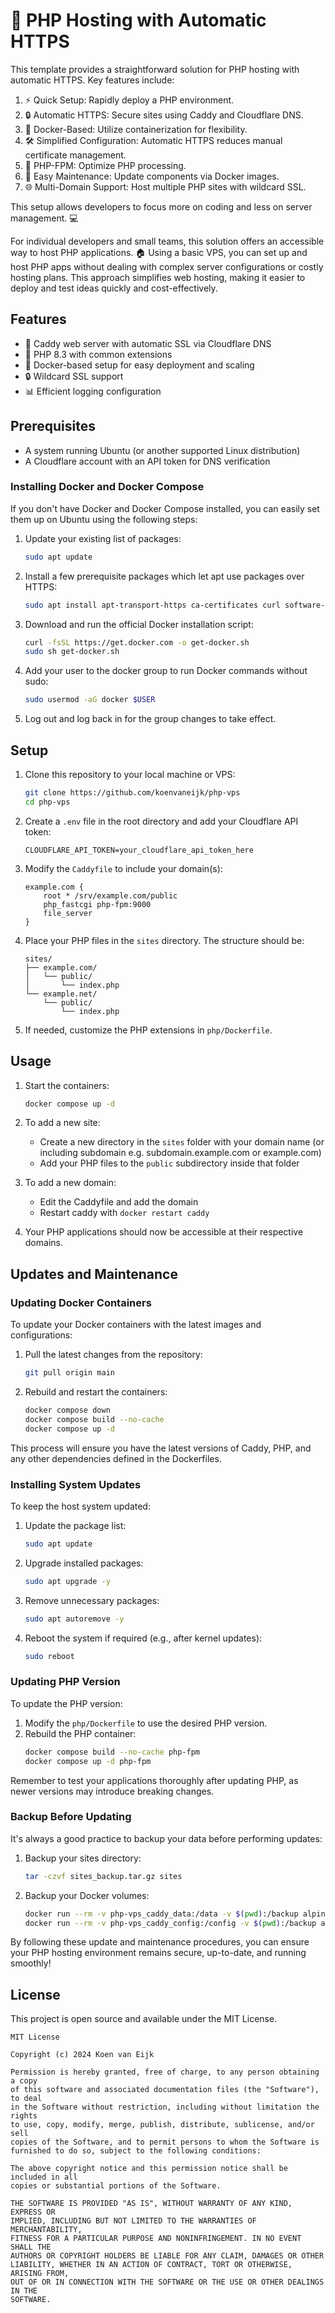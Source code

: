 # 🚀 PHP Hosting with Automatic HTTPS

This template provides a straightforward solution for PHP hosting with automatic HTTPS. Key features include:

1. ⚡ Quick Setup: Rapidly deploy a PHP environment.
2. 🔒 Automatic HTTPS: Secure sites using Caddy and Cloudflare DNS.
3. 🐳 Docker-Based: Utilize containerization for flexibility.
4. 🛠️ Simplified Configuration: Automatic HTTPS reduces manual certificate management.
5. 🐘 PHP-FPM: Optimize PHP processing.
6. 🔄 Easy Maintenance: Update components via Docker images.
7. 🌐 Multi-Domain Support: Host multiple PHP sites with wildcard SSL.

This setup allows developers to focus more on coding and less on server management. 💻

For individual developers and small teams, this solution offers an accessible way to host PHP applications. 🏠 Using a basic VPS, you can set up and host PHP apps without dealing with complex server configurations or costly hosting plans. This approach simplifies web hosting, making it easier to deploy and test ideas quickly and cost-effectively.

## Features

- 🚀 Caddy web server with automatic SSL via Cloudflare DNS
- 🐘 PHP 8.3 with common extensions
- 🐳 Docker-based setup for easy deployment and scaling
- 🔒 Wildcard SSL support
- 📊 Efficient logging configuration

## Prerequisites

- A system running Ubuntu (or another supported Linux distribution)
- A Cloudflare account with an API token for DNS verification

### Installing Docker and Docker Compose

If you don't have Docker and Docker Compose installed, you can easily set them up on Ubuntu using the following steps:

1. Update your existing list of packages:
   ```bash
   sudo apt update
   ```

2. Install a few prerequisite packages which let apt use packages over HTTPS:
   ```bash
   sudo apt install apt-transport-https ca-certificates curl software-properties-common
   ```

3. Download and run the official Docker installation script:
   ```bash
   curl -fsSL https://get.docker.com -o get-docker.sh
   sudo sh get-docker.sh
   ```

4. Add your user to the docker group to run Docker commands without sudo:
   ```bash
   sudo usermod -aG docker $USER
   ```

7. Log out and log back in for the group changes to take effect.

## Setup

1. Clone this repository to your local machine or VPS:
   ```bash
   git clone https://github.com/koenvaneijk/php-vps
   cd php-vps
   ```

2. Create a `.env` file in the root directory and add your Cloudflare API token:
   ```
   CLOUDFLARE_API_TOKEN=your_cloudflare_api_token_here
   ```

3. Modify the `Caddyfile` to include your domain(s):
   ```
   example.com {
       root * /srv/example.com/public
       php_fastcgi php-fpm:9000
       file_server
   }
   ```

4. Place your PHP files in the `sites` directory. The structure should be:
   ```
   sites/
   ├── example.com/
   │   └── public/
   │       └── index.php
   └── example.net/
       └── public/
           └── index.php
   ```

5. If needed, customize the PHP extensions in `php/Dockerfile`.

## Usage

1. Start the containers:
   ```bash
   docker compose up -d
   ```

3. To add a new site:
   - Create a new directory in the `sites` folder with your domain name (or including subdomain e.g. subdomain.example.com or example.com)
   - Add your PHP files to the `public` subdirectory inside that folder

4. To add a new domain:
    - Edit the Caddyfile and add the domain
    - Restart caddy with `docker restart caddy`

2. Your PHP applications should now be accessible at their respective domains.

## Updates and Maintenance

### Updating Docker Containers

To update your Docker containers with the latest images and configurations:

1. Pull the latest changes from the repository:
   ```bash
   git pull origin main
   ```

2. Rebuild and restart the containers:
   ```bash
   docker compose down
   docker compose build --no-cache
   docker compose up -d
   ```

This process will ensure you have the latest versions of Caddy, PHP, and any other dependencies defined in the Dockerfiles.

### Installing System Updates

To keep the host system updated:

1. Update the package list:
   ```bash
   sudo apt update
   ```

2. Upgrade installed packages:
   ```bash
   sudo apt upgrade -y
   ```

3. Remove unnecessary packages:
   ```bash
   sudo apt autoremove -y
   ```

4. Reboot the system if required (e.g., after kernel updates):
   ```bash
   sudo reboot
   ```

### Updating PHP Version

To update the PHP version:

1. Modify the `php/Dockerfile` to use the desired PHP version.
2. Rebuild the PHP container:
   ```bash
   docker compose build --no-cache php-fpm
   docker compose up -d php-fpm
   ```

Remember to test your applications thoroughly after updating PHP, as newer versions may introduce breaking changes.

### Backup Before Updating

It's always a good practice to backup your data before performing updates:

1. Backup your sites directory:
   ```bash
   tar -czvf sites_backup.tar.gz sites
   ```

2. Backup your Docker volumes:
   ```bash
   docker run --rm -v php-vps_caddy_data:/data -v $(pwd):/backup alpine tar -czvf /backup/caddy_data_backup.tar.gz /data
   docker run --rm -v php-vps_caddy_config:/config -v $(pwd):/backup alpine tar -czvf /backup/caddy_config_backup.tar.gz /config
   ```

By following these update and maintenance procedures, you can ensure your PHP hosting environment remains secure, up-to-date, and running smoothly!

## License

This project is open source and available under the MIT License.

```
MIT License

Copyright (c) 2024 Koen van Eijk

Permission is hereby granted, free of charge, to any person obtaining a copy
of this software and associated documentation files (the "Software"), to deal
in the Software without restriction, including without limitation the rights
to use, copy, modify, merge, publish, distribute, sublicense, and/or sell
copies of the Software, and to permit persons to whom the Software is
furnished to do so, subject to the following conditions:

The above copyright notice and this permission notice shall be included in all
copies or substantial portions of the Software.

THE SOFTWARE IS PROVIDED "AS IS", WITHOUT WARRANTY OF ANY KIND, EXPRESS OR
IMPLIED, INCLUDING BUT NOT LIMITED TO THE WARRANTIES OF MERCHANTABILITY,
FITNESS FOR A PARTICULAR PURPOSE AND NONINFRINGEMENT. IN NO EVENT SHALL THE
AUTHORS OR COPYRIGHT HOLDERS BE LIABLE FOR ANY CLAIM, DAMAGES OR OTHER
LIABILITY, WHETHER IN AN ACTION OF CONTRACT, TORT OR OTHERWISE, ARISING FROM,
OUT OF OR IN CONNECTION WITH THE SOFTWARE OR THE USE OR OTHER DEALINGS IN THE
SOFTWARE.
```

